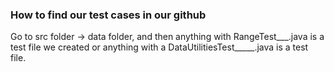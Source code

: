 ### How to find our test cases in our github

Go to src folder -> data folder, and then anything with RangeTest___.java is a test file we created or anything with a DataUtilitiesTest_____.java is a test file. 

